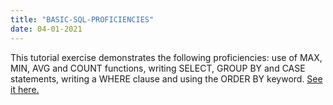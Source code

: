 ```yaml
---
title: "BASIC-SQL-PROFICIENCIES"
date: 04-01-2021
---
```

This tutorial exercise demonstrates the following proficiencies: use of MAX, MIN, AVG and COUNT functions, writing SELECT, GROUP BY and CASE statements, writing a WHERE clause and using the ORDER BY keyword. <a href="{{https://bit.ly/3rJLLBI}}">See it here.</a>
